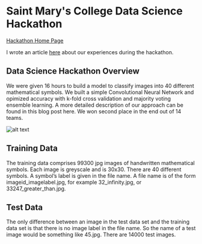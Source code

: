 # Saint Mary's College Data Science Hackathon

[Hackathon Home Page](https://www.saintmarys.edu/math/data-science-hackathon)

I wrote an article [here](https://medium.com/@tyap/how-we-won-our-first-data-science-hackathon-a90b4dc55b86) about our experiences during the hackathon.

## Data Science Hackathon Overview
We were given 16 hours to build a model to classify images into 40 different mathematical symbols. We built a simple Convolutional Neural Network and opimized accuracy with k-fold cross validation and majority voting ensemble learning. A more detailed description of our approach can be found in this blog post here. We won second place in the end out of 14 teams. 

![alt text](https://github.com/tedyap/SaintMarysCollege-Hackathon/blob/master/symbol.gif "symbol")

## Training Data
The training data comprises 99300 jpg images of handwritten mathematical symbols. Each image is greyscale and is
30x30. There are 40 different symbols. A symbol’s label is given in the file name. A file name is of the form
imageid_imagelabel.jpg, for example
32_infinity.jpg, or 33247_greater_than.jpg.

## Test Data
The only difference between an image in the test data set and the training data set is that there is no image label in the file name. So the name of a test image would be something like 45.jpg. There are 14000 test images.

